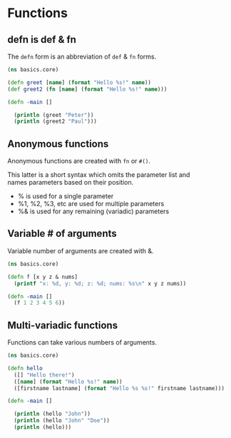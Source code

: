 # Functions


## defn is def & fn

The `defn` form is an abbreviation of `def` & `fn` forms.  

```clojure
(ns basics.core)

(defn greet [name] (format "Hello %s!" name))
(def greet2 (fn [name] (format "Hello %s!" name)))

(defn -main []

  (println (greet "Peter"))
  (println (greet2 "Paul")))
```

## Anonymous functions

Anonymous functions are created with `fn` or `#()`.

This latter is a short syntax which omits the parameter list and  
names parameters based on their position.  

- % is used for a single parameter
- %1, %2, %3, etc are used for multiple parameters
- %& is used for any remaining (variadic) parameters



## Variable # of arguments

Variable number of arguments are created with &.

```clojure
(ns basics.core)

(defn f [x y z & nums]
  (printf "x: %d, y: %d; z: %d; nums: %s\n" x y z nums))

(defn -main []
  (f 1 2 3 4 5 6))
```

## Multi-variadic functions

Functions can take various numbers of arguments.

```clojure
(ns basics.core)

(defn hello
  ([] "Hello there!")
  ([name] (format "Hello %s!" name))
  ([firstname lastname] (format "Hello %s %s!" firstname lastname)))

(defn -main []

  (println (hello "John"))
  (println (hello "John" "Doe"))
  (println (hello)))
```
